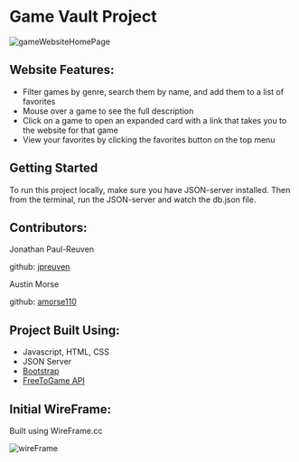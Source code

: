 # Game Vault Project #

![gameWebsiteHomePage](https://github.com/amorse110/game_website_project/assets/99285249/04ad4179-e8d3-48f4-8fb0-130c9f7c5aa6)

## Website Features: ##
  * Filter games by genre, search them by name, and add them to a list of favorites
  * Mouse over a game to see the full description
  * Click on a game to open an expanded card with a link that takes you to the website for that game
  * View your favorites by clicking the favorites button on the top menu

## Getting Started ##
To run this project locally, make sure you have JSON-server installed. Then from the terminal, run the JSON-server and watch the db.json file.

## Contributors: ##
Jonathan Paul-Reuven

github: [jpreuven](https://github.com/jpreuven)

Austin Morse

github: [amorse110](https://github.com/amorse110)

## Project Built Using: ##
  * Javascript, HTML, CSS
  * JSON Server
  * [Bootstrap](https://getbootstrap.com/)
  * [FreeToGame API](https://www.freetogame.com/api-doc)

## Initial WireFrame: ##
Built using WireFrame.cc

![wireFrame](https://github.com/amorse110/game_website_project/assets/99285249/37a0538c-4274-40bf-a8c0-11b06a55bc36)

